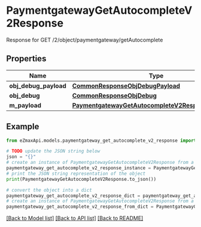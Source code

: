 # PaymentgatewayGetAutocompleteV2Response

Response for GET /2/object/paymentgateway/getAutocomplete

## Properties

Name | Type | Description | Notes
------------ | ------------- | ------------- | -------------
**obj_debug_payload** | [**CommonResponseObjDebugPayload**](CommonResponseObjDebugPayload.md) |  | 
**obj_debug** | [**CommonResponseObjDebug**](CommonResponseObjDebug.md) |  | [optional] 
**m_payload** | [**PaymentgatewayGetAutocompleteV2ResponseMPayload**](PaymentgatewayGetAutocompleteV2ResponseMPayload.md) |  | 

## Example

```python
from eZmaxApi.models.paymentgateway_get_autocomplete_v2_response import PaymentgatewayGetAutocompleteV2Response

# TODO update the JSON string below
json = "{}"
# create an instance of PaymentgatewayGetAutocompleteV2Response from a JSON string
paymentgateway_get_autocomplete_v2_response_instance = PaymentgatewayGetAutocompleteV2Response.from_json(json)
# print the JSON string representation of the object
print(PaymentgatewayGetAutocompleteV2Response.to_json())

# convert the object into a dict
paymentgateway_get_autocomplete_v2_response_dict = paymentgateway_get_autocomplete_v2_response_instance.to_dict()
# create an instance of PaymentgatewayGetAutocompleteV2Response from a dict
paymentgateway_get_autocomplete_v2_response_from_dict = PaymentgatewayGetAutocompleteV2Response.from_dict(paymentgateway_get_autocomplete_v2_response_dict)
```
[[Back to Model list]](../README.md#documentation-for-models) [[Back to API list]](../README.md#documentation-for-api-endpoints) [[Back to README]](../README.md)


